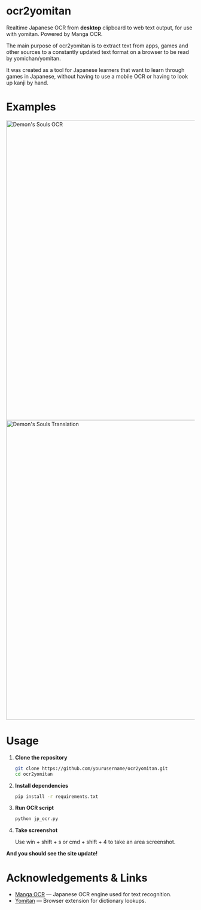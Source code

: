 # ocr2yomitan
Realtime Japanese OCR from **desktop** clipboard to web text output, for use with yomitan. Powered by Manga OCR.

The main purpose of ocr2yomitan is to extract text from apps, games and other sources to a constantly updated text format on a browser to be read by yomichan/yomitan.

It was created as a tool for Japanese learners that want to learn through games in Japanese, without having to use a mobile OCR or having to look up kanji by hand.

# Examples

<img src="https://i.imgur.com/oARckxH.png" alt="Demon's Souls OCR" width="800"/>

<img src="https://i.imgur.com/oQrDDCt.png" alt="Demon's Souls Translation" width="800"/>

# Usage

1. **Clone the repository**  
   ```bash
   git clone https://github.com/yourusername/ocr2yomitan.git
   cd ocr2yomitan
2. **Install dependencies**
    ```bash
    pip install -r requirements.txt
3. **Run OCR script**
    ```bash
    python jp_ocr.py
4. **Take screenshot**

   Use win + shift + s or cmd + shift + 4 to take an area screenshot.

**And you should see the site update!**

# Acknowledgements & Links

- [Manga OCR](https://github.com/kha-white/manga-ocr) — Japanese OCR engine used for text recognition.  
- [Yomitan](https://github.com/themoeway/yomitan) — Browser extension for dictionary lookups.  
